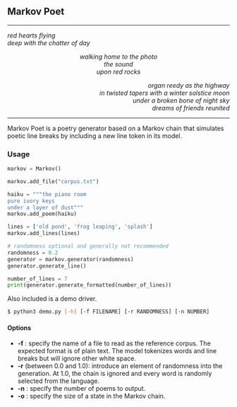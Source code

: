 ## Markov Poet
-----------

<p align="left"><em>
red hearts flying<br />
deep with the chatter of day
</em></p>


<p align="center"><em>
walking home to the photo<br />
the sound<br />
upon red rocks
</em></p>


<p align="right"><em>organ reedy as the highway<br />
in twisted tapers with a winter solstice moon<br />
under a broken bone of night sky<br />
dreams of friends reunited
</em></p>

-----

Markov Poet is a poetry generator based on a Markov chain that simulates poetic line breaks by including a new line token in its model.


### Usage

```python
markov = Markov()

markov.add_file("corpus.txt")

haiku = """the piano room
pure ivory keys
under a layer of dust"""
markov.add_poem(haiku)

lines = ['old pond', 'frog leaping', 'splash']
markov.add_lines(lines)

# randomness optional and generally not recommended
randomness = 0.2
generator = markov.generator(randomness)
generator.generate_line()

number_of_lines = 7
print(generator.generate_formatted(number_of_lines))
```

Also included is a demo driver.

```bash
$ python3 demo.py [-h] [-f FILENAME] [-r RANDOMNESS] [-n NUMBER]
```

#### Options
- **-f** <filename>: specify the name of a file to read as the reference corpus. The expected format is of plain text. The model tokenizes words and line breaks but will ignore other white space.
- **-r** <randomness> (between 0.0 and 1.0): introduce an element of randomness into the generation. At 1.0, the chain is ignored and every word is randomly selected from the language. 
- **-n** <number>: specify the number of poems to output.
- **-o** <order>: specify the size of a state in the Markov chain.
